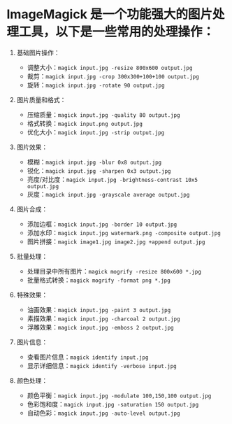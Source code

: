 # ImageMagick 是一个功能强大的图片处理工具，以下是一些常用的处理操作：

1. 基础图片操作：
   - 调整大小：`magick input.jpg -resize 800x600 output.jpg`
   - 裁剪：`magick input.jpg -crop 300x300+100+100 output.jpg`
   - 旋转：`magick input.jpg -rotate 90 output.jpg`

2. 图片质量和格式：
   - 压缩质量：`magick input.jpg -quality 80 output.jpg`
   - 格式转换：`magick input.png output.jpg`
   - 优化大小：`magick input.jpg -strip output.jpg`

3. 图片效果：
   - 模糊：`magick input.jpg -blur 0x8 output.jpg`
   - 锐化：`magick input.jpg -sharpen 0x3 output.jpg`
   - 亮度/对比度：`magick input.jpg -brightness-contrast 10x5 output.jpg`
   - 灰度：`magick input.jpg -grayscale average output.jpg`

4. 图片合成：
   - 添加边框：`magick input.jpg -border 10 output.jpg`
   - 添加水印：`magick input.jpg watermark.png -composite output.jpg`
   - 图片拼接：`magick image1.jpg image2.jpg +append output.jpg`

5. 批量处理：
   - 处理目录中所有图片：`magick mogrify -resize 800x600 *.jpg`
   - 批量格式转换：`magick mogrify -format png *.jpg`

6. 特殊效果：
   - 油画效果：`magick input.jpg -paint 3 output.jpg`
   - 素描效果：`magick input.jpg -charcoal 2 output.jpg`
   - 浮雕效果：`magick input.jpg -emboss 2 output.jpg`

7. 图片信息：
   - 查看图片信息：`magick identify input.jpg`
   - 显示详细信息：`magick identify -verbose input.jpg`

8. 颜色处理：
   - 颜色平衡：`magick input.jpg -modulate 100,150,100 output.jpg`
   - 色彩饱和度：`magick input.jpg -saturation 150 output.jpg`
   - 自动色彩：`magick input.jpg -auto-level output.jpg`
